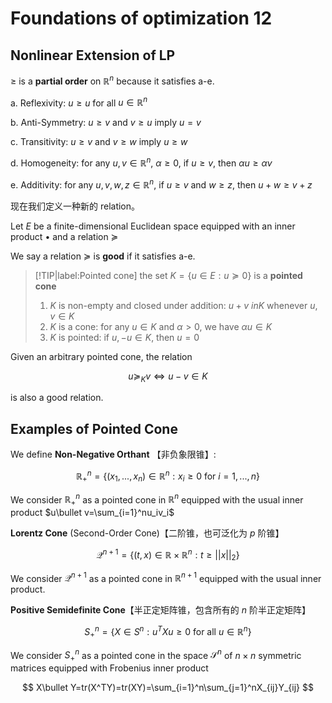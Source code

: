 # Foundations of optimization 12

## Nonlinear Extension of LP

$\geq$ is a **partial order** on $\mathbb{R}^n$ because it satisfies a-e.

a. Reflexivity: $u \geq u$ for all $u \in \mathbb{R}^n$

b. Anti-Symmetry: $u \geq v$ and $v \geq u$ imply $u=v$

c. Transitivity: $u \geq v$ and $v \geq w$ imply $u \geq w$

d. Homogeneity: for any $u,v \in \mathbb{R}^n$, $\alpha \geq 0$, if $u \geq v$, then $\alpha u \geq \alpha v$

e. Additivity: for any $u,v,w,z \in \mathbb{R}^n$, if $u \geq v$ and $w \geq z$, then $u + w \geq v + z$

现在我们定义一种新的 relation。

Let $E$ be a finite-dimensional Euclidean space equipped with an inner product $\bullet$ and a relation $\succeq$

We say a relation $\succeq$ is **good** if it satisfies a-e.

> [!TIP|label:Pointed cone]
> the set $K = \{ u \in E: u \succeq 0 \}$ is a **pointed cone**
> 
> 1. $K$ is non-empty and closed under addition: $u+v \ in K$ whenever $u,v \in K$
> 2. $K$ is a cone: for any $u \in K$ and $\alpha > 0$, we have $\alpha u \in K$
> 3. $K$ is pointed: if $u,-u \in K$, then $u=0$

Given an arbitrary pointed cone, the relation 

$$
u\succeq_Kv\Longleftrightarrow u-v\in K
$$

is also a good relation.


## Examples of Pointed Cone

We define **Non-Negative Orthant** 【非负象限锥】: 

$$
\mathbb{R}_+^n=\{(x_1,...,x_n)\in\mathbb{R}^n:x_i\geq0\mathrm{~for~}i=1,...,n\}
$$

We consider $\mathbb{R}_+^n$ as a pointed cone in $\mathbb{R}^n$ equipped with the usual inner product $u\bullet v=\sum_{i=1}^nu_iv_i$

**Lorentz Cone** (Second-Order Cone)【二阶锥，也可泛化为 $p$ 阶锥】

$$
\mathcal{Q}^{n+1}=\{(t,x)\in\mathbb{R}\times\mathbb{R}^n:t\geq||x||_2\}
$$

We consider $\mathcal{Q}^{n+1}$ as a pointed cone in $\mathbb{R}^{n+1}$ equipped with the usual inner product.


**Positive Semidefinite Cone**【半正定矩阵锥，包含所有的 $n$ 阶半正定矩阵】

$$
S_+^n=\{X\in S^n:u^TXu\geq0\mathrm{~for~all~}u\in\mathbb{R}^n\}
$$

We consider $S_+^n$ as a pointed cone in the space $\mathcal{S}^n$ of $n \times n$ symmetric matrices equipped with Frobenius inner product

$$
X\bullet Y=tr(X^TY)=tr(XY)=\sum_{i=1}^n\sum_{j=1}^nX_{ij}Y_{ij}
$$
